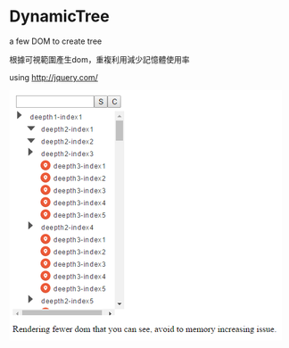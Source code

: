 # DynamicTree
a few DOM to create tree

根據可視範圍產生dom，重複利用減少記憶體使用率

using http://jquery.com/

![tree](./tree.PNG)
